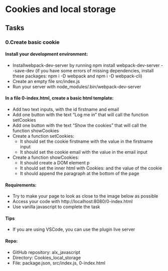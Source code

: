 <h1>Cookies and local storage</h1>
<div>
<h2>Tasks</h2>
<h3>0.Create basic cookie</h3>
<h4> Install your development environment:</h4>
<p>
<ul>
<li>Installwebpack-dev-server by running npm install webpack-dev-server --save-dev (if you have some errors of missing dependencies, install these packages: npm i -D webpack and npm i -D webpack-cli)</li>
<li>Create an empty file src/index.js</li>
<li>Run your server with node_modules/.bin/webpack-dev-server</li>
</ul>
</p>
<h4>In a file 0-index.html, create a basic html template:</h4>
<p>
<ul>
<li>Add two text inputs, with the id firstname and email</li>
<li>Add one button with the text “Log me in” that will call the function setCookies</li>
<li>Add one button with the text “Show the cookies” that will call the function showCookies</li>
<li>Create a function setCookies:
<ul>
<li>It should set the cookie firstname with the value in the firstname input</li>
<li>It should set the cookie email with the value in the email input</li>
</ul>
</li>
<li>Create a function showCookies:
<ul>
<li>It should create a DOM element p</li>
<li>It should set the inner html with Cookies: and the value of the cookie</li>
<li>It should append the paragraph at the bottom of the page</li>
</ul>
</li>
</ul>
</p>
<h4> Requirements:</h4>
<p>
<ul>
<li>Try to make your page to look as close to the image below as possible</li>
<img src = "https://s3.amazonaws.com/alx-intranet.hbtn.io/uploads/medias/2020/3/5bcb67bddaba890742ab.png?X-Amz-Algorithm=AWS4-HMAC-SHA256&X-Amz-Credential=AKIARDDGGGOUSBVO6H7D%2F20231025%2Fus-east-1%2Fs3%2Faws4_request&X-Amz-Date=20231025T064235Z&X-Amz-Expires=86400&X-Amz-SignedHeaders=host&X-Amz-Signature=8c55e4b890dbda382af787c031428cb6de43a378a6a79bae188a8f0c647b035a" alt="">
<li>Access your code with http://localhost:8080/0-index.html</li>
<li>Use vanilla javascript to complete the task</li>
</ul>
</p>
<p>
<h4>Tips</h4>
<p>
<ul>
<li>If you are using VSCode, you can use the plugin live server</li>
</ul>
</p>
<p>
<h4>Repo:</h4>
<ul>
<li>GitHub repository: alx_javascript</li>
<li>Directory: Cookies_local_storage</li>
<li>File: package.json, src/index.js, 0-index.html</li>
</ul>


